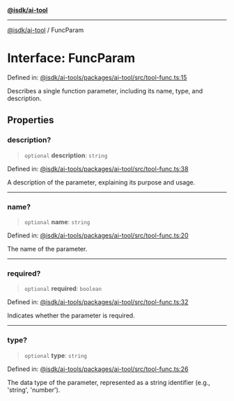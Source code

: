 [**@isdk/ai-tool**](../README.md)

***

[@isdk/ai-tool](../globals.md) / FuncParam

# Interface: FuncParam

Defined in: [@isdk/ai-tools/packages/ai-tool/src/tool-func.ts:15](https://github.com/isdk/ai-tool.js/blob/e883e341c67e937e7d3a3e95e8bc56844896f5a3/src/tool-func.ts#L15)

Describes a single function parameter, including its name, type, and description.

## Properties

### description?

> `optional` **description**: `string`

Defined in: [@isdk/ai-tools/packages/ai-tool/src/tool-func.ts:38](https://github.com/isdk/ai-tool.js/blob/e883e341c67e937e7d3a3e95e8bc56844896f5a3/src/tool-func.ts#L38)

A description of the parameter, explaining its purpose and usage.

***

### name?

> `optional` **name**: `string`

Defined in: [@isdk/ai-tools/packages/ai-tool/src/tool-func.ts:20](https://github.com/isdk/ai-tool.js/blob/e883e341c67e937e7d3a3e95e8bc56844896f5a3/src/tool-func.ts#L20)

The name of the parameter.

***

### required?

> `optional` **required**: `boolean`

Defined in: [@isdk/ai-tools/packages/ai-tool/src/tool-func.ts:32](https://github.com/isdk/ai-tool.js/blob/e883e341c67e937e7d3a3e95e8bc56844896f5a3/src/tool-func.ts#L32)

Indicates whether the parameter is required.

***

### type?

> `optional` **type**: `string`

Defined in: [@isdk/ai-tools/packages/ai-tool/src/tool-func.ts:26](https://github.com/isdk/ai-tool.js/blob/e883e341c67e937e7d3a3e95e8bc56844896f5a3/src/tool-func.ts#L26)

The data type of the parameter, represented as a string identifier (e.g., 'string', 'number').
